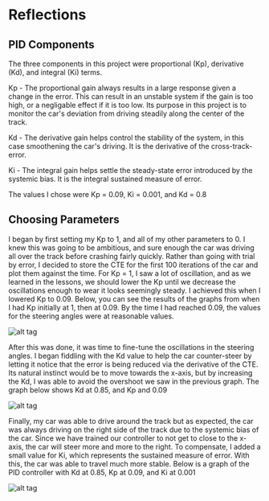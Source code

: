 # Reflections

## PID Components

The three components in this project were proportional (Kp), derivative (Kd), and integral (Ki) terms.

Kp - The proportional gain always results in a large response given a change in the error. This can result in an unstable system if the
gain is too high, or a negligable effect if it is too low. Its purpose in this project is to monitor the car's deviation from 
driving steadily along the center of the track.

Kd - The derivative gain helps control the stability of the system, in this case smoothening the car's driving. It is the derivative of
the cross-track-error.

Ki - The integral gain helps settle the steady-state error introduced by the systemic bias. It is the integral sustained measure of error.

The values I chose were Kp = 0.09, Ki = 0.001, and Kd = 0.8

## Choosing Parameters

I began by first setting my Kp to 1, and all of my other parameters to 0. I knew this was going to be ambitious, and sure enough the car
was driving all over the track before crashing fairly quickly. Rather than going with trial by error, I decided to store the CTE for the
first 100 iterations of the car and plot them against the time. For Kp = 1, I saw a lot of oscillation, and as we learned in the 
lessons, we should lower the Kp until we decrease the oscillations enough to wear it looks seemingly steady. I achieved this when
I lowered Kp to 0.09. Below, you can see the results of the graphs from when I had Kp initially at 1, then at 0.09. By the time I
had reached 0.09, the values for the steering angles were at reasonable values.

![alt tag](http://i.imgur.com/HoyCU71.png)

After this was done, it was time to fine-tune the oscillations in the steering angles. I began fiddling with the Kd value to help
the car counter-steer by letting it notice that the error is being reduced via the derivative of the CTE. Its natural instinct would be to
move towards the x-axis, but by increasing the Kd, I was able to avoid the overshoot we saw in the previous graph. The graph below
shows Kd at 0.85, and Kp and 0.09

![alt tag](http://i.imgur.com/AbVn966.png)

Finally, my car was able to drive around the track but as expected, the car was always driving on the right side of the track
due to the systemic bias of the car. Since we have trained our controller to not get to close to the x-axis, the car will 
steer more and more to the right. To compensate, I added a small value for Ki, which represents the sustained measure of error. With this,
the car was able to travel much more stable. Below is a graph of the PID controller with Kd at 0.85, Kp at 0.09, and Ki at 0.001

![alt tag](https://s13.postimg.org/mxvu1aslj/PID_controller.png)

